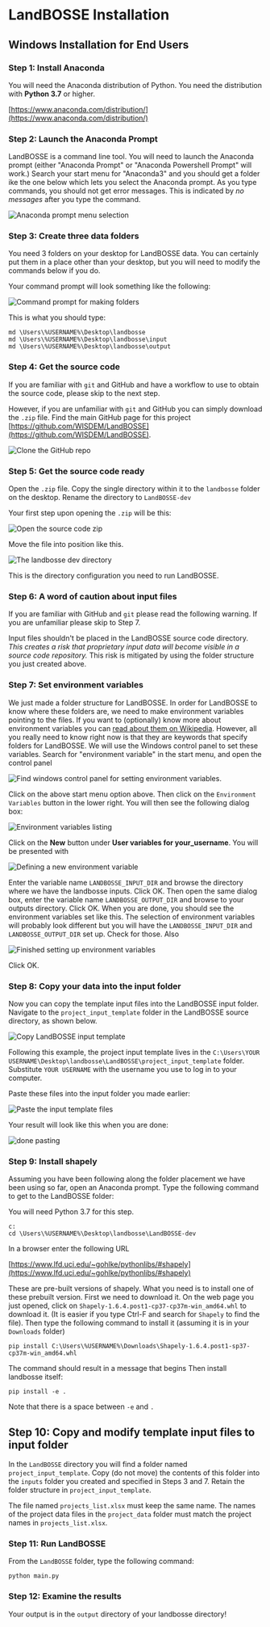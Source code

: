 # LandBOSSE Installation

## Windows Installation for End Users

### Step 1: Install Anaconda

You will need the Anaconda distribution of Python. You need the distribution with **Python 3.7** or higher.

[https://www.anaconda.com/distribution/](https://www.anaconda.com/distribution/)

### Step 2: Launch the Anaconda Prompt

LandBOSSE is a command line tool. You will need to launch the Anaconda prompt (either "Anaconda Prompt" or "Anaconda Powershell Prompt" will work.) Search your start menu for "Anaconda3" and you should get a folder ike the one below which lets you select the Anaconda prompt. As you type commands, you should not get error messages. This is indicated by *no messages* after you type the command.

![Anaconda prompt menu selection](01_windows_anaconda_prompt_menu.png)

### Step 3: Create three data folders

You need 3 folders on your desktop for LandBOSSE data. You can certainly put them in a place other than your desktop, but you will need to modify the commands below if you do.

Your command prompt will look something like the following:

![Command prompt for making folders](02_make_folders.png)

This is what you should type:

```
md \Users\%USERNAME%\Desktop\landbosse
md \Users\%USERNAME%\Desktop\landbosse\input
md \Users\%USERNAME%\Desktop\landbosse\output
```

### Step 4: Get the source code

If you are familiar with `git` and GitHub and have a workflow to use to obtain the source code, please skip to the next step. 

However, if you are unfamiliar with `git` and GitHub you can simply download the `.zip` file. Find the main GitHub page for this project [https://github.com/WISDEM/LandBOSSE](https://github.com/WISDEM/LandBOSSE).

![Clone the GitHub repo](03_clone_the_repo.png)

### Step 5: Get the source code ready

Open the `.zip` file. Copy the single directory within it to the `landbosse` folder on the desktop. Rename the directory to `LandBOSSE-dev`

Your first step upon opening the `.zip` will be this:

![Open the source code zip](05_download_zip.png)

Move the file into position like this.

![The landbosse dev directory](06_landbosse_dev.png)

This is the directory configuration you need to run LandBOSSE.

### Step 6: A word of caution about input files

If you are familiar with GitHub and `git` please read the following warning. If you are unfamiliar please skip to Step 7.

Input files shouldn't be placed in the LandBOSSE source code directory. *This creates a risk that proprietary input data will become visible in a source code repository.* This risk is mitigated by using the folder structure you just created above.

### Step 7: Set environment variables

We just made a folder structure for LandBOSSE. In order for LandBOSSE to know where these folders are, we need to make environment variables pointing to the files. If you want to (optionally) know more about environment variables you can [read about them on Wikipedia](https://en.wikipedia.org/wiki/Environment_variable). However, all you really need to know right now is that they are keywords that specify folders for LandBOSSE. We will use the Windows control panel to set these variables. Search for "environment variable" in the start menu, and open the control panel

![Find windows control panel for setting environment variables.](07_environment_variables_control_panel.png)

Click on the above start menu option above. Then click on the `Environment Variables` button in the lower right. You will then see the following dialog box:

![Environment variables listing](08_where_to_set_environment_variables.png)

Click on the **New** button under **User variables for your_username**. You will be presented with

![Defining a new environment variable](09_new_user_variable.png)

Enter the variable name `LANDBOSSE_INPUT_DIR` and browse the directory where we have the landbosse inputs. Click OK. Then open the same dialog box, enter the variable name `LANDBOSSE_OUTPUT_DIR` and browse to your outputs directory. Click OK. When you are done, you should see the environment variables set like this. The selection of environment variables will probably look different but you will have the `LANDBOSSE_INPUT_DIR` and `LANDBOSSE_OUTPUT_DIR` set up. Check for those. Also

![Finished setting up environment variables](10_variable_and_directories.png)

Click OK.

### Step 8: Copy your data into the input folder

Now you can copy the template input files into the LandBOSSE input folder. Navigate to the `project_input_template` folder in the LandBOSSE source directory, as shown below.

![Copy LandBOSSE input template](11_copy_project_input_template.png)

Following this example, the project input template lives in the `C:\Users\YOUR USERNAME\Desktop\landbosse\LandBOSSE\project_input_template` folder. Substitute `YOUR USERNAME` with the username you use to log in to your computer.

Paste these files into the input folder you made earlier:

![Paste the input template files](12_paste_project_input_template.png)

Your result will look like this when you are done:

![done pasting](13_done_pasting.png)

### Step 9: Install shapely

Assuming you have been following along the folder placement we have been using so far, open an Anaconda prompt. Type the following command to get to the LandBOSSE folder:

You will need Python 3.7 for this step.

```
c:
cd \Users\%USERNAME%\Desktop\landbosse\LandBOSSE-dev
```

In a browser enter the following URL

[https://www.lfd.uci.edu/~gohlke/pythonlibs/#shapely](https://www.lfd.uci.edu/~gohlke/pythonlibs/#shapely)

These are pre-built versions of shapely. What you need is to install one of these prebuilt version. First we need to download it. On the web page you just opened, click on `Shapely-1.6.4.post1-cp37-cp37m-win_amd64.whl` to download it. (It is easier if you type Ctrl-F and search for `Shapely` to find the file). Then type the following command to install it (assuming it is in your `Downloads` folder)

```
pip install C:\Users\%USERNAME%\Downloads\Shapely-1.6.4.post1-sp37-cp37m-win_amd64.whl
```

The command should result in a message that begins Then install landbosse itself:

```
pip install -e .
```

Note that there is a space between `-e` and `.`

## Step 10: Copy and modify template input files to input folder

In the `LandBOSSE` directory you will find a folder named `project_input_template`. Copy (do not move) the contents of this folder into the `inputs` folder you created and specified in Steps 3 and 7. Retain the folder structure in `project_input_template`.

The file named `projects_list.xlsx` must keep the same name. The names of the project data files in the `project_data` folder must match the project names in `projects_list.xlsx`.

### Step 11: Run LandBOSSE

From the `LandBOSSE` folder, type the following command:

``` 
python main.py
```

### Step 12: Examine the results

Your output is in the `output` directory of your landbosse directory!
